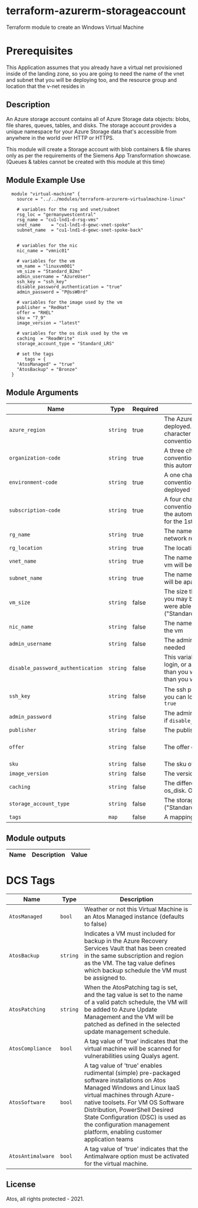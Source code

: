 # terraform-azurerm-storageaccount
Terraform module to create an Windows Virtual Machine

# Prerequisites
This Application assumes that you already have a virtual net provisioned inside of the landing zone, so you are going to need the name of the vnet and subnet that you will be deploying too, and the resource group and location that the v-net resides in

## Description
An Azure storage account contains all of Azure Storage data objects: blobs, file shares, queues, tables, and disks. The storage account provides a unique namespace for your Azure Storage data that's accessible from anywhere in the world over HTTP or HTTPS. 

This module will create a Storage account with blob containers & file shares only as per the requirements of the Siemens App Transformation showcase. (Queues & tables cannot be created with this module at this time)

## Module Example Use
```hcl
  module "virtual-machine" {
    source = "../../modules/terraform-arzurerm-virtualmachine-linux"

    # variables for the rsg and vnet/subnet
    rsg_loc = "germanywestcentral"
    rsg_name = "cu1-lnd1-d-rsg-vms"
    vnet_name    = "cu1-lnd1-d-gewc-vnet-spoke"
    subnet_name  = "cu1-lnd1-d-gewc-snet-spoke-back"


    # variables for the nic
    nic_name = "vmnic01"

    # variables for the vm
    vm_name = "linuxvm001"
    vm_size = "Standard_B2ms"
    admin_username = "AzureUser"
    ssh_key = "ssh_key"
    disable_password_authentication = "true"
    admin_password = "P@ssW0rd"

    # variables for the image used by the vm
    publisher = "RedHat"
    offer = "RHEL"
    sku = "7_9"
    image_version = "latest"

    # variables for the os disk used by the vm
    caching  = "ReadWrite"
    storage_account_type = "Standard_LRS"

    # set the tags
       tags = {
    "AtosManaged" = "true"
    "AtosBackup" = "Bronze"
  }

```

## Module Arguments

| Name | Type | Required | Description | Example | Default Value 
| --- | --- | --- | --- | --- | --- 
| `azure_region` | `string` | true | The Azure location/region to which the resources are being deployed. This will be used to get the corresponding four character Atos code according to Atos DCS naming convention. | "westeurope" | NA
| `organization-code` | `string` | true | A three character Atos code according to Atos DCS naming convention indicating which organization we are deploying this automation for. When for Atos use: ats | "ats" | NA
| `environment-code` | `string` | true | A one character Atos code according to Atos DCS naming convention to indicate which environment type will be deployed to. Example 'd' for Development, 't' for Test etc. | "d" |NA
| `subscription-code` | `string` | true | A four character Atos code according to Atos DCS naming convention to indicate which subscription we are deploying the automation to. Example 'mgmt' for management, 'lnd1' for the 1st landingzone. | "ind1" | NA
| `rg_name` | `string` | true | The name of the resource group in which your virtual network resides. | "my_resource_group" | NA
| `rg_location` | `string` | true | The location in which your resource group resides| "West Europe"| NA
| `vnet_name` | `string` | true | The name of the <b>already provisioned</b> virtual net that the vm will be apart of | "cu7-lnd1-d-euwe-vnet-spoke" | NA
| `subnet_name` | `string` | true | The name of the <b>already provisioned</b> subnet that the vm will be apart of | "cu7-lnd1-d-euwe-snet-spoke-back" | NA
| `vm_size` | `string` | false | The size that you wish to provisione the vm. Sometimes you may be restricted by the choices so the only ones we were able to provision were ("Standard_B2ms","Standard_DS1_v2","Standard_F2s_v2") | "Standard_B2ms" | "Standard_DS1_v2"
| `nic_name` | `string` | false | The name of the network interface that will be attached to the vm | "my_nic_name" | "default-nic"
| `admin_username` | `string` | false | The admin username that will be used to login to the vm if needed | "admin" | "adminuser"
| `disable_password_authentication` | `string` | false | This variable will determine if you are using an ssh key to login, or a password to login to the vm. If it is set the <b>`true`</b> than you will use the `ssh_key` variable. If it is set the <b>`false`</b> than you will use the `admin_password` variable. | true | true
| `ssh_key` | `string` | false | The ssh public key that will be attached to the vm so that you can login if `disable_password_authentication` is set to `true` | "ssh_key" | "a fake ssh public key that does not work"
| `admin_password` | `string` | false | The admin password that would be used to login to the vm if `disable_password_authentication` is set to `false` | "passwordhello" | "password123!"
| `publisher` | `string` | false | The publisher of the VM image | "Canonical" | "Canonical"
| `offer` | `string` | false | The offer of the VM image | "my-offer" | "0001-com-ubuntu-server-focal"
| `sku` | `string` | false | The sku of the VM image | "my-sku" | "20_04-lts-gen2"
| `image_version` | `string` | false | The version  of the VM image | "20_04-lts-gen2" | "latest"
| `caching` | `string` | false | The different option of caching that are allowed for the os_disk. Options are ("None", "ReadOnly", "ReadWrite") | "ReadWrite" | "ReadWrite"
| `storage_account_type` | `string` | false | The storage account type of the os_disk. Options are ("Standard_LRS", "StandardSSD_LRS", "Premium_LRS") | "Standard_LRS" | "Standard_LRS"
| `tags` | `map` | false | A mapping of tags to assign to the resource. | {"key": "value"} | {"key": "value"}

## Module outputs

| Name | Description | Value
| --- | --- | --- |

# DCS Tags
| Name | Type | Description 
| --- | --- | --- 
| `AtosManaged` | `bool` | Weather or not this Virtual Machine is an Atos Managed instance (defaults to false)
| `AtosBackup` | `string` | Indicates a VM must included for backup in the Azure Recovery Services Vault that has been created in the same subscription and region as the VM. The tag value defines which backup schedule the VM must be assigned to.
| `AtosPatching` | `string` | When the AtosPatching tag is set, and the tag value is set to the name of a valid patch schedule, the VM will be added to Azure Update Management and the VM will be patched as defined in the selected update management schedule. 
| `AtosCompliance` | `bool` | A tag value of 'true' indicates that the virtual machine will be scanned for vulnerabilities using Qualys agent.
| `AtosSoftware` | `bool` | A tag value of 'true' enables rudimental (simple) pre-packaged software installations on Atos Managed Windows and Linux IaaS virtual machines through Azure-native toolsets. For VM OS Software Distribution, PowerShell Desired State Configuration (DSC) is used as the configuration management platform, enabling customer application teams 
| `AtosAntimalware` | `bool` | A tag value of 'true' indicates that the Antimalware option must be activated for the virtual machine.

## License
Atos, all rights protected - 2021.